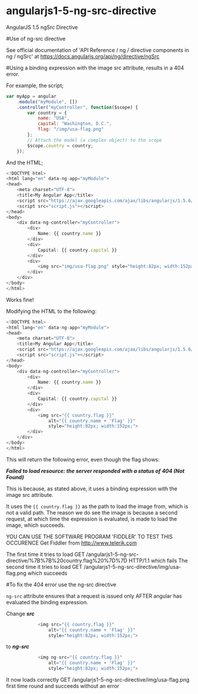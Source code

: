 # angularjs1-5-ng-src-directive
AngularJS 1.5 ngSrc Directive

#Use of ng-src directive

See official documentation of 'API Reference / ng / directive components in ng / ngSrc' at https://docs.angularjs.org/api/ng/directive/ngSrc

#Using a binding expression with the image src attribute, results in a 404 error.

For example, the script;

```javascript
var myApp = angular
    .module("myModule", [])
    .controller("myController", function($scope) {
        var country = {
            name: "USA",
            capital: "Washington, D.C.",
            flag: "/img/usa-flag.png"
        };
        // Attach the model (a complex object) to the scope
        $scope.country = country;
    });
```

And the HTML;

```javascript
<!DOCTYPE html>
<html lang="en" data-ng-app="myModule">
<head>
    <meta charset="UTF-8">
    <title>My Angular App</title>
    <script src="https://ajax.googleapis.com/ajax/libs/angularjs/1.5.6/angular.min.js"></script>
    <script src="script.js"></script>
</head>
<body>
    <div data-ng-controller="myController">
        <div>
            Name: {{ country.name }}
        </div>
        <div>
            Capital: {{ country.capital }}
        </div>
        <div>
            <img src="img/usa-flag.png" style="height:82px; width:152px;">
        </div>
    </div>
</body>
</html>
```

Works fine!

Modifying the HTML to the following:

```javascript
<!DOCTYPE html>
<html lang="en" data-ng-app="myModule">
<head>
    <meta charset="UTF-8">
    <title>My Angular App</title>
    <script src="https://ajax.googleapis.com/ajax/libs/angularjs/1.5.6/angular.min.js"></script>
    <script src="script.js"></script>
</head>
<body>
    <div data-ng-controller="myController">
        <div>
            Name: {{ country.name }}
        </div>
        <div>
            Capital: {{ country.capital }}
        </div>
        <div>
            <img src="{{ country.flag }}"
                alt="{{ country.name + 'Flag' }}"
                style="height:82px; width:152px;">
        </div>
    </div>
</body>
</html>
```

This will return the following error, even though the flag shows:

***Failed to load resource: the server responded with a status of 404 (Not Found)***

This is because, as stated above, it uses a binding expression with the image src attribute.

It uses the ```{{ country.flag }}``` as the path to load the image from, which is not a valid path. 
The reason we do see the image is because a second request, at which time the expression is evaluated, is made to load the image, which succeeds.

YOU CAN USE THE SOFTWARE PROGRAM 'FIDDLER' TO TEST THIS OCCURENCE
Get Fiddler from http://www.telerik.com

The first time it tries to load GET /angularjs1-5-ng-src-directive/%7B%7B%20country.flag%20%7D%7D HTTP/1.1 which fails
The second time it tries to load GET /angularjs1-5-ng-src-directive/img/usa-flag.png which succeeds

#To fix the 404 error use the ng-src directive

```ng-src``` attribute ensures that a request is issued only AFTER angular has evaluated the binding expression.

Change ***src***

```javascript
            <img src="{{ country.flag }}"
                alt="{{ country.name + 'Flag' }}"
                style="height:82px; width:152px;">
```

to ***ng-src***

```javascript
            <img ng-src="{{ country.flag }}"
                alt="{{ country.name + 'Flag' }}"
                style="height:82px; width:152px;">
```

It now loads correctly GET /angularjs1-5-ng-src-directive/img/usa-flag.png first time round and succeeds without an error



